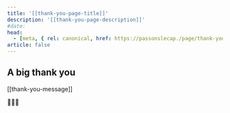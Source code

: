 ```yaml
---
title: '[[thank-you-page-title]]'
description: '[[thank-you-page-description]]'
#date:
head:
  - [meta, { rel: canonical, href: https://passonslecap./page/thank-you/ }]
article: false
---
```


## A big thank you

[[thank-you-message]]

💖💖💖

<!-- Add share to facebook or twitter button? -->
